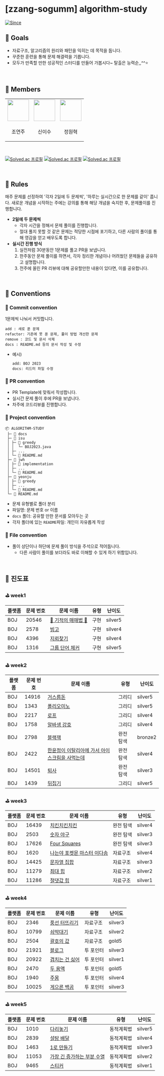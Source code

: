 # [zzang-sogumm] algorithm-study

[![Since](https://img.shields.io/badge/since-2023.08.06-6A5ACD.svg?&edge_flat=false)](https://github.com/zzang-sogumm/algorithm-study)

## 🧂 Goals

- 자료구조, 알고리즘의 원리와 패턴을 익히는 데 목적을 둡니다.
- 꾸준한 훈련을 통해 문제 해결력을 기릅니다.
- 모두가 만족할 만한 성공적인 스터디를 만들어 가봅시다~ 탈출은 능력순,,^^⭐️

<br />

## 🧂 Members

<table>
    <tr>
        <td>
            <a href="https://github.com/yeonju0110">
                <img src="https://github.com/yeonju0110.png" width="70px" />
            </a>
        </td>
        <td>
            <a href="https://github.com/isu-nice">
                <img src="https://github.com/isu-nice.png" width="70px" />
            </a>
        </td>
        <td>
            <a href="https://github.com/jwh1124">
                <img src="https://github.com/jwh1124.png" width="70px" />
            </a>
        </td>
    </tr>
    <tr>
        <td><p align="center">조연주</p></td>
        <td><p align="center">신이수</p></td>
        <td><p align="center">정원혁</p></td>
    </tr>
</table>

<br />

[![Solved.ac 프로필](http://mazassumnida.wtf/api/v2/generate_badge?boj=yeonju0110)](https://solved.ac/yeonju0110)
[![Solved.ac 프로필](http://mazassumnida.wtf/api/v2/generate_badge?boj=isu081818)](https://solved.ac/isu081818)
[![Solved.ac 프로필](http://mazassumnida.wtf/api/v2/generate_badge?boj=jwh1124)](https://solved.ac/jwh1124)

<br />

## 🧂 Rules

매주 문제를 선정하여 '각자 2일에 두 문제씩', '하루는 실시간으로 한 문제를 같이' 풉니다.
새로운 개념을 시작하는 주에는 강의를 통해 해당 개념을 숙지한 후, 문제풀이를 진행합니다.

- <b>2일에 두 문제씩</b>
  - 각자 시간을 정해서 문제 풀이를 진행합니다.
  - 절대 풀지 못할 것 같은 문제는 적당한 시점에 포기하고, 다른 사람의 풀이를 통해 영감을 얻고 배우도록 합니다.
- <b>실시간 진행 방식</b>
  1.  실전처럼 30분동안 1문제를 풀고 PR을 보냅니다.
  2.  한주동안 문제 풀이를 하면서, 각자 정리한 개념이나 어려웠던 문제들을 공유하고 설명합니다.
  3.  전주에 올린 PR 리뷰에 대해 공유할만한 내용이 있다면, 이를 공유합니다.

<br />

## 🧂 Conventions

### 📌 Commit convention

1문제씩 나눠서 커밋합니다.

```
add : 새로 푼 문제
refactor: 기존에 못 푼 문제, 풀이 방법 개선한 문제
remove : 코드 및 문서 삭제
docs : README.md 등의 문서 작성 및 수정
```

- 예시)
  ```
  add: BOJ 2023
  docs: 리드미 파일 수정
  ```

### 📌 PR convention

- PR Template에 맞춰서 작성합니다.
- 실시간 문제 풀이 후에 PR을 보냅니다.
- 차주에 코드리뷰를 진행합니다.

### 📌 Project convention

```
📦 ALGORITHM-STUDY
 ├─ 📂 docs
 ├─ 📂 isu
 │ ├─ 📂 greedy
 │ │  └─ BOJ2023.java
 │ ├─ ...
 │ └─ 📜 README.md
 ├─ 📂 jwh
 │ ├─ 📂 implementation
 │ ├─ ...
 │ └─ 📜 README.md
 ├─ 📂 yeonju
 │ ├─ 📂 greedy
 │ ├─ ...
 │ └─ 📜 README.md
 └─ 📜 README.md
```

- 문제 유형별로 폴더 분리
- 파일명: 문제 번호 or 이름
- `docs` 폴더: 공유할 만한 문서를 모아두는 곳
- 각자 폴더에 있는 `README`파일: 개인이 자유롭게 작성

### 📌 File convention

- 풀이 상단이나 하단에 문제 풀이 방식을 주석으로 적어둡니다.
  - 다른 사람이 풀이를 보더라도 바로 이해할 수 있게 하기 위함입니다.

<br />

## 🧂 진도표

### ⛳️ week1

| 플랫폼 | 문제 번호 | 문제 이름                                                    | 유형 | 난이도  |
| ------ | --------- | ------------------------------------------------------------ | ---- | ------- |
| BOJ    | 20546     | [🐜 기적의 매매법 🐜](https://www.acmicpc.net/problem/20546) | 구현 | silver5 |
| BOJ    | 2578      | [빙고](https://www.acmicpc.net/problem/2578)                 | 구현 | silver4 |
| BOJ    | 4396      | [지뢰찾기](https://www.acmicpc.net/problem/4396)             | 구현 | silver4 |
| BOJ    | 1316      | [그룹 단어 체커](https://www.acmicpc.net/problem/1316)       | 구현 | silver5 |

### ⛳️ week2

| 플랫폼 | 문제 번호 | 문제 이름                                                                              | 유형      | 난이도  |
| ------ | --------- | -------------------------------------------------------------------------------------- | --------- | ------- |
| BOJ    | 14916     | [거스름돈](https://www.acmicpc.net/problem/14916)                                      | 그리디    | silver5 |
| BOJ    | 1343      | [폴리오미노](https://www.acmicpc.net/problem/1343)                                     | 그리디    | silver5 |
| BOJ    | 2217      | [로프](https://www.acmicpc.net/problem/2217)                                           | 그리디    | silver4 |
| BOJ    | 1758      | [알바생 강호](https://www.acmicpc.net/problem/1758)                                    | 그리디    | silver4 |
| BOJ    | 2798      | [블랙잭](https://www.acmicpc.net/problem/2798)                                         | 완전 탐색 | bronze2 |
| BOJ    | 2422      | [한윤정이 이탈리아에 가서 아이스크림을 사먹는데](https://www.acmicpc.net/problem/2422) | 완전 탐색 | silver4 |
| BOJ    | 14501     | [퇴사](https://www.acmicpc.net/problem/14501)                                          | 완전 탐색 | silver3 |
| BOJ    | 1439      | [뒤집기](https://www.acmicpc.net/problem/1439)                                         | 그리디    | silver5 |

### ⛳️ week3

| 플랫폼 | 문제 번호 | 문제 이름                                                           | 유형      | 난이도  |
| ------ | --------- | ------------------------------------------------------------------- | --------- | ------- |
| BOJ    | 16439     | [치킨치킨치킨](https://www.acmicpc.net/problem/16439)               | 완전 탐색 | silver4 |
| BOJ    | 2503      | [숫자 야구](https://www.acmicpc.net/problem/2503)                   | 완전 탐색 | silver3 |
| BOJ    | 17626     | [Four Squares](https://www.acmicpc.net/problem/17626)               | 완전 탐색 | silver3 |
| BOJ    | 1620      | [나는야 포켓몬 마스터 이다솜](https://www.acmicpc.net/problem/1620) | 자료구조  | silver4 |
| BOJ    | 14425     | [문자열 집합](https://www.acmicpc.net/problem/14425)                | 자료구조  | silver3 |
| BOJ    | 11279     | [최대 힙](https://www.acmicpc.net/problem/11279)                    | 자료구조  | silver2 |
| BOJ    | 11286     | [절댓값 힙](https://www.acmicpc.net/problem/11286)                  | 자료구조  | silver1 |

### ⛳️ week4

| 플랫폼 | 문제 번호 | 문제 이름                                               | 유형      | 난이도  |
| ------ | --------- | ------------------------------------------------------- | --------- | ------- |
| BOJ    | 2346      | [풍선 터뜨리기](https://www.acmicpc.net/problem/2346)   | 자료구조  | silver3 |
| BOJ    | 10799     | [쇠막대기](https://www.acmicpc.net/problem/10799)       | 자료구조  | silver2 |
| BOJ    | 2504      | [괄호의 값](https://www.acmicpc.net/problem/2504)       | 자료구조  | gold5   |
| BOJ    | 21921     | [블로그](https://www.acmicpc.net/problem/21921)         | 투 포인터 | silver3 |
| BOJ    | 20922     | [겹치는 건 싫어](https://www.acmicpc.net/problem/20922) | 투 포인터 | silver1 |
| BOJ    | 2470      | [두 용액](https://www.acmicpc.net/problem/2470)         | 투 포인터 | gold5   |
| BOJ    | 1940      | [주몽](https://www.acmicpc.net/problem/1940)            | 투 포인터 | silver4 |
| BOJ    | 10025     | [게으른 백곰](https://www.acmicpc.net/problem/10025)    | 투 포인터 | silver3 |

### ⛳️ week5

| 플랫폼 | 문제 번호 | 문제 이름                                                           | 유형       | 난이도  |
| ------ | --------- | ------------------------------------------------------------------- | ---------- | ------- |
| BOJ    | 1010      | [다리놓기](https://www.acmicpc.net/problem/1010)                    | 동적계획법 | silver5 |
| BOJ    | 2839      | [설탕 배달](https://www.acmicpc.net/problem/2839)                   | 동적계획법 | silver4 |
| BOJ    | 1463      | [1로 만들기](https://www.acmicpc.net/problem/1463)                  | 동적계획법 | silver3 |
| BOJ    | 11053     | [가장 긴 증가하는 부분 수열](https://www.acmicpc.net/problem/11053) | 동적계획법 | silver2 |
| BOJ    | 9465      | [스티커](https://www.acmicpc.net/problem/9465)                      | 동적계획법 | silver1 |
